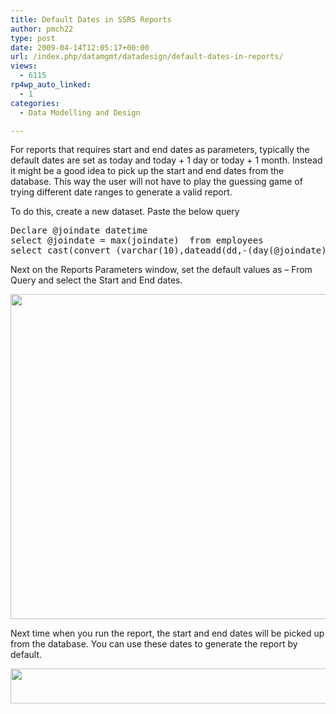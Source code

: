 ```yaml
---
title: Default Dates in SSRS Reports
author: pmch22
type: post
date: 2009-04-14T12:05:17+00:00
url: /index.php/datamgmt/datadesign/default-dates-in-reports/
views:
  - 6115
rp4wp_auto_linked:
  - 1
categories:
  - Data Modelling and Design

---
```

For reports that requires start and end dates as parameters, typically the default dates are set as today and today + 1 day or today + 1 month. Instead it might be a good idea to pick up the start and end dates from the database. This way the user will not have to play the guessing game of trying different date ranges to generate a valid report.
  
To do this, create a new dataset. Paste the below query 

<pre>Declare @joindate datetime
select @joindate = max(joindate)  from employees
select cast(convert (varchar(10),dateadd(dd,-(day(@joindate)-1),@joindate),101) as datetime) as startdate,  cast(convert(varchar(10),dateadd(dd,-day(dateadd(mm,1,@joindate)),dateadd(mm,1,@joindate)),101) as datetime) as enddate</pre>

Next on the Reports Parameters window, set the default values as &#8211; From Query and select the Start and End dates.

<div class="image_block">
  <img src="/wp-content/uploads/blogs/DataMgmt/date-parameters.GIF" alt="" title="" width="666" height="520" />
</div>

Next time when you run the report, the start and end dates will be picked up from the database. You can use these dates to generate the report by default.

<div class="image_block">
  <img src="/wp-content/uploads/blogs/DataMgmt/Date-Range.gif" alt="" title="" width="749" height="56" />
</div>